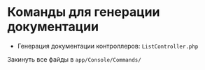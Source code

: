 # Команды для генерации документации

- Генерация документации контроллеров: `ListController.php`

Закинуть все файды в `app/Console/Commands/`
